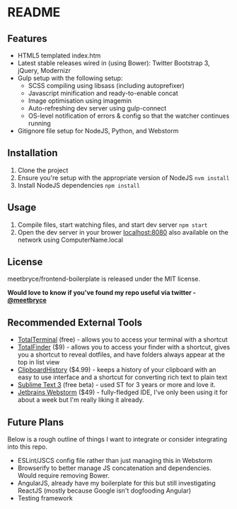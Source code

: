 # README

## Features

- HTML5 templated index.htm
- Latest stable releases wired in (using Bower): Twitter Bootstrap 3, jQuery, Modernizr
- Gulp setup with the following setup:
    - SCSS compiling using libsass (including autoprefixer)
    - Javascript minification and ready-to-enable concat
    - Image optimisation using imagemin
    - Auto-refreshing dev server using gulp-connect
    - OS-level notification of errors & config so that the watcher continues running
- Gitignore file setup for NodeJS, Python, and Webstorm

## Installation

1. Clone the project
2. Ensure you're setup with the appropriate version of NodeJS `nvm install`
4. Install NodeJS dependencies `npm install`

## Usage

1. Compile files, start watching files, and start dev server `npm start`
2. Open the dev server in your brower [localhost:8080](localhost:8080) also available on the network using ComputerName.local

## License

meetbryce/frontend-boilerplate is released under the MIT license.

**Would love to know if you've found my repo useful via twitter - [@meetbryce](http://twitter.com/meetbryce)**


## Recommended External Tools

- [TotalTerminal](http://totalterminal.binaryage.com/) (free) - allows you to access your terminal with a shortcut
- [TotalFinder](http://totalfinder.binaryage.com/) ($9) - allows you to access your finder with a shortcut, gives you a shortcut to reveal dotfiles, and have folders always appear at the top in list view
- [ClipboardHistory](https://itunes.apple.com/us/app/clipboard-history/id420939835?mt=12) ($4.99) - keeps a history of your clipboard with an easy to use interface and a shortcut for converting rich text to plain text
- [Sublime Text 3](https://www.sublimetext.com/3) (free beta) - used ST for 3 years or more and love it.
- [Jetbrains Webstorm](https://www.jetbrains.com/webstorm/) ($49) - fully-fledged IDE, I've only been using it for about a week but I'm really liking it already.


## Future Plans

Below is a rough outline of things I want to integrate or consider integrating into this repo.

- ESLint/JSCS config file rather than just managing this in Webstorm 
- Browserify to better manage JS concatenation and dependencies. Would require removing Bower.
- AngularJS, already have my boilerplate for this but still investigating ReactJS (mostly because Google isn't dogfooding Angular)
- Testing framework
